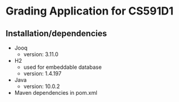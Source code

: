 # Grading Application for CS591D1

## Installation/dependencies
- Jooq
  - version: 3.11.0
- H2
  - used for embeddable database
  - version: 1.4.197
- Java
  - version: 10.0.2
- Maven dependencies in pom.xml
